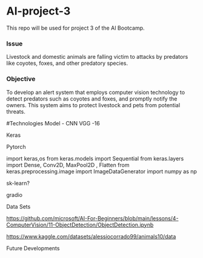# AI-project-3
This repo will be used for project 3 of the AI Bootcamp.
### Issue
Livestock and domestic animals are falling victim to attacks by predators like coyotes, foxes, and other predatory species.

### Objective
To develop an alert system that employs computer vision technology to detect predators such as coyotes and foxes, and promptly notify the owners. This system aims to protect livestock and pets from potential threats.


#Technologies 
Model - CNN VGG -16 

Keras 

Pytorch 

import keras,os
from keras.models import Sequential
from keras.layers import Dense, Conv2D, MaxPool2D , Flatten
from keras.preprocessing.image import ImageDataGenerator
import numpy as np


sk-learn?

gradio 


Data Sets

https://github.com/microsoft/AI-For-Beginners/blob/main/lessons/4-ComputerVision/11-ObjectDetection/ObjectDetection.ipynb

https://www.kaggle.com/datasets/alessiocorrado99/animals10/data 


Future Developments




